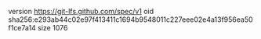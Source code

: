 version https://git-lfs.github.com/spec/v1
oid sha256:e293ab44c02e97f413411c1694b9548011c227eee02e4a13f956ea50f1ce7a14
size 1076
